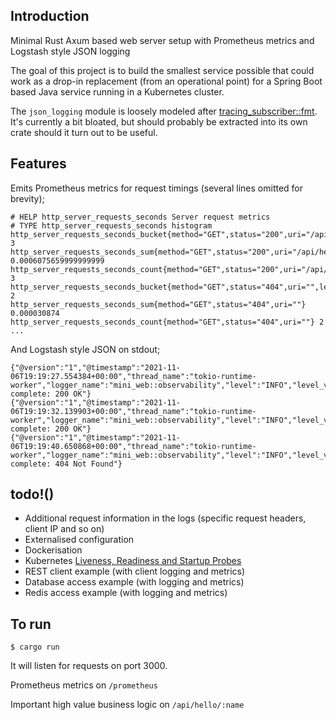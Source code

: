## Introduction

Minimal Rust Axum based web server setup with Prometheus metrics and Logstash style JSON logging

The goal of this project is to build the smallest service possible that could work as a drop-in replacement (from an operational point) for a Spring Boot based Java service running in a Kubernetes cluster.

The `json_logging` module is loosely modeled after [tracing_subscriber::fmt](https://docs.rs/tracing-subscriber/0.3.1/tracing_subscriber/fmt/index.html). It's currently a bit bloated, but should probably be extracted into its own crate should it turn out to be useful.

## Features

Emits Prometheus metrics for request timings (several lines omitted for brevity);
```
# HELP http_server_requests_seconds Server request metrics
# TYPE http_server_requests_seconds histogram
http_server_requests_seconds_bucket{method="GET",status="200",uri="/api/hello/:name",le="0.5"} 3
http_server_requests_seconds_sum{method="GET",status="200",uri="/api/hello/:name"} 0.0006075659999999999
http_server_requests_seconds_count{method="GET",status="200",uri="/api/hello/:name"} 3
http_server_requests_seconds_bucket{method="GET",status="404",uri="",le="0.5"} 2
http_server_requests_seconds_sum{method="GET",status="404",uri=""} 0.000030874
http_server_requests_seconds_count{method="GET",status="404",uri=""} 2
...
```

And Logstash style JSON on stdout;
```
{"@version":"1","@timestamp":"2021-11-06T19:19:27.554384+00:00","thread_name":"tokio-runtime-worker","logger_name":"mini_web::observability","level":"INFO","level_value":5,"matched_path":"/api/hello/:name","requested_uri":"/api/hello/world","method":"GET","elapsed_time":0,"status":"200","message":"Request complete: 200 OK"}
{"@version":"1","@timestamp":"2021-11-06T19:19:32.139903+00:00","thread_name":"tokio-runtime-worker","logger_name":"mini_web::observability","level":"INFO","level_value":5,"matched_path":"/prometheus","requested_uri":"/prometheus","method":"GET","elapsed_time":0,"status":"200","message":"Request complete: 200 OK"}
{"@version":"1","@timestamp":"2021-11-06T19:19:40.650868+00:00","thread_name":"tokio-runtime-worker","logger_name":"mini_web::observability","level":"INFO","level_value":5,"requested_uri":"/metrics","method":"GET","elapsed_time":0,"status":"404","message":"Request complete: 404 Not Found"}
```

## todo!()

* Additional request information in the logs (specific request headers, client IP and so on)
* Externalised configuration
* Dockerisation
* Kubernetes [Liveness, Readiness and Startup Probes](https://kubernetes.io/docs/tasks/configure-pod-container/configure-liveness-readiness-startup-probes/)
* REST client example (with client logging and metrics)
* Database access example (with logging and metrics)
* Redis access example (with logging and metrics)

## To run

```
$ cargo run
```

It will listen for requests on port 3000.

Prometheus metrics on `/prometheus`

Important high value business logic on `/api/hello/:name`